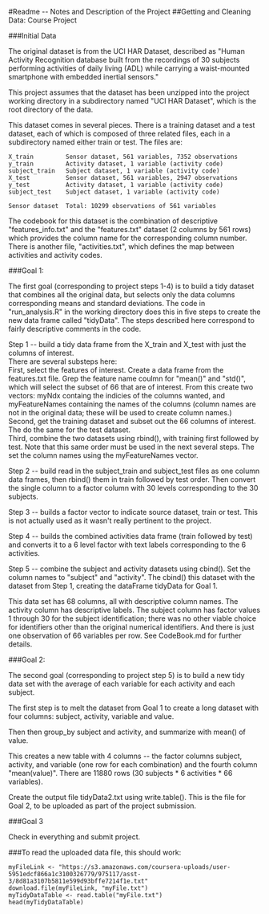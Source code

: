 #Readme -- Notes and Description of the Project
##Getting and Cleaning Data: Course Project

###Initial Data

The original dataset is from the UCI HAR Dataset, described as "Human Activity Recognition database built from the recordings of 30 subjects performing activities of daily living (ADL) while carrying a waist-mounted smartphone with embedded inertial sensors."

This project assumes that the dataset has been unzipped into the project working directory in a subdirectory named "UCI HAR Dataset", which is the root directory of the data.

This dataset comes in several pieces.  There is a training dataset and a test dataset, each of which is composed of three related files, each in a subdirectory named either train or test.  The files are:

	X_train         Sensor dataset, 561 variables, 7352 observations
	y_train         Activity dataset, 1 variable (activity code)
	subject_train   Subject dataset, 1 variable (activity code)
	X_test          Sensor dataset, 561 variables, 2947 observations
	y_test          Activity dataset, 1 variable (activity code)
	subject_test    Subject dataset, 1 variable (activity code)
	
	Sensor dataset  Total: 10299 observations of 561 variables

The codebook for this dataset is the combination of descriptive "features_info.txt" and the
"features.txt" dataset (2 columns by 561 rows) which provides the column name for the corresponding column number.  There is another file, "activities.txt", which defines the map between activities and activity codes.


###Goal 1:

The first goal (corresponding to project steps 1-4) is to build a tidy dataset that combines all the original data, but selects only the data columns corresponding means and standard deviations.  The code in "run_analysis.R" in the working directory does this in five steps to create the new data frame called "tidyData".  The steps described here correspond to fairly descriptive comments in the code.

Step 1 -- build a tidy data frame from the X_train and X_test with just the columns of interest.  
There are several substeps here:  
First, select the features of interest. Create a data frame from the features.txt file. Grep the feature name coulmn for "mean()" and "std()", which will select the subset of 66 that are of interest. From this create two vectors: myNdx containg the indicies of the columns wanted, and myFeatureNames containing the names of the columns (column names are not in the original data; these will be used to create column names.)  
Second, get the training dataset and subset out the 66 columns of interest.  The do the same for the test dataset.  
Third, combine the two datasets using rbind(), with training first followed by test. Note that this same order must be used in the next several steps.  The set the column names using the myFeatureNames vector.

Step 2 -- build read in the subject_train and subject_test files as one column data frames, then rbind() them in train followed by test order.  Then convert the single column to a factor column with 30 levels corresponding to the 30 subjects.

Step 3 -- builds a factor vector to indicate source dataset, train or test.  This is not actually used as it wasn't really pertinent to the project.

Step 4 -- builds the combined activities data frame (train followed by test) and converts it to a 6 level factor with text labels corresponding to the 6 activities.

Step 5 -- combine the subject and activity datasets using cbind().  Set the column names to "subject" and "activity". The cbind() this dataset with the dataset from Step 1, creating the dataFrame tidyData for Goal 1.

This data set has 68 columns, all with descriptive column names.  The activity column has descriptive labels.  The subject column has factor values 1 through 30 for the subject identification; there was no other viable choice for identifiers other than the original numerical identifiers.  And there is just one observation of 66 variables per row. See CodeBook.md for further details.


###Goal 2:

The second goal (corresponding to project step 5) is to build a new tidy data set with the average of each variable for each activity and each subject.

The first step is to melt the dataset from Goal 1 to create a long dataset with four columns: subject, activity, variable and value.  

Then then group_by subject and activity, and summarize with mean() of value.  

This creates a new table with 4 columns -- the factor columns subject, activity, and variable (one row for each combination) and the fourth column "mean(value)". There are 11880 rows (30 subjects * 6 activities * 66 variables).

Create the output file tidyData2.txt using write.table().  This is the file for Goal 2, to be uploaded as part of the project submission.

###Goal 3

Check in everything and submit project.

###To read the uploaded data file, this should work:

    myFileLink <- "https://s3.amazonaws.com/coursera-uploads/user-5951edcf866a1c3100326779/975117/asst-3/8d81a3107b5811e599d93bffe7214f1e.txt"
    download.file(myFileLink, "myFile.txt")
    myTidyDataTable <- read.table("myFile.txt")
    head(myTidyDataTable)


